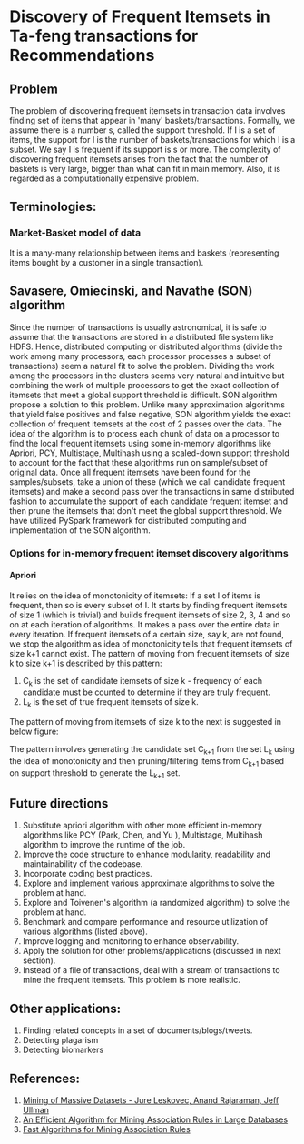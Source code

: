 # Discovery of Frequent Itemsets in Ta-feng transactions for Recommendations
## Problem
The problem of discovering frequent itemsets in transaction data involves finding set of items that appear in 'many' baskets/transactions. Formally, we assume there is a number s, called the support threshold. If
I is a set of items, the support for I is the number of baskets/transactions for which I is a
subset. We say I is frequent if its support is s or more. The complexity of discovering frequent itemsets arises from the fact that the number of baskets is very large, bigger than what can fit in main memory. Also, it is regarded as a computationally expensive problem. 
 
## Terminologies:
### Market-Basket model of data
It is a many-many relationship between items and baskets (representing items bought by a customer in a single transaction).

## Savasere, Omiecinski, and Navathe (SON) algorithm
Since the number of transactions is usually astronomical, it is safe to assume that the transactions are stored in a distributed file system like HDFS. Hence, distributed computing or distributed algorithms (divide the work among many processors, each processor processes a subset of transactions) seem a natural fit to solve the problem. Dividing the work among the processors in the clusters seems very natural and intuitive but combining the work of multiple processors to get the exact collection of itemsets that meet a global support threshold is difficult. SON algorithm propose a solution to this problem. Unlike many approximation algorithms that yield false positives and false negative, SON algorithm yields the exact collection of frequent itemsets at the cost of 2 passes over the data. The idea of the algorithm is to process each chunk of data on a processor to find the local frequent itemsets using some in-memory algorithms like Apriori, PCY, Multistage, Multihash using a scaled-down support threshold to account for the fact that these algorithms run on sample/subset of original data. Once all frequent itemsets have been found for the samples/subsets, take a union of these (which we call candidate frequent itemsets) and make a second pass over the transactions in same distributed fashion to accumulate the support of each candidate frequent itemset and then prune the itemsets that don't meet the global support threshold. We have utilized PySpark framework for distributed computing and implementation of the SON algorithm. 

### Options for in-memory frequent itemset discovery algorithms
#### Apriori
It relies on the idea of monotonicity of itemsets: If a set I of items is frequent, then so is every subset of I. It starts by finding frequent itemsets of size 1 (which is trivial) and builds frequent itemsets of size 2, 3, 4 and so on at each iteration of algorithms. It makes a pass over the entire data in every iteration. If frequent itemsets of a certain size, say k,  are not found, we stop the algorithm as idea of monotonicity tells that frequent itemsets of size k+1 cannot exist. The pattern of moving from frequent itemsets of size k to size k+1 is described by this pattern:
1. C<sub>k</sub> is the set of candidate itemsets of size k - frequency of each candidate must be counted  to determine if they are truly frequent.
2. L<sub>k</sub> is the set of true frequent itemsets of size k.

The pattern of moving from itemsets of size k to the next is suggested in below figure:

The pattern involves generating the candidate set C<sub>k+1</sub> from the set L<sub>k</sub> using the idea of monotonicity and then pruning/filtering items from C<sub>k+1</sub> based on support threshold to generate the L<sub>k+1</sub> set. 

## Future directions
1. Substitute apriori algorithm with other more efficient in-memory algorithms like PCY (Park, Chen, and Yu
), Multistage, Multihash algorithm to improve the runtime of the job.
2. Improve the code structure to enhance modularity, readability and maintainability of the codebase.
3. Incorporate coding best practices.
4. Explore and implement various approximate algorithms to solve the problem at hand.
5. Explore and Toivenen's algorithm (a randomized algorithm) to solve the problem at hand.
6. Benchmark and compare performance and resource utilization of various algorithms (listed above).
7. Improve logging and monitoring to enhance observability.
8. Apply the solution for other problems/applications (discussed in next section).
9. Instead of a file of transactions, deal with a stream of transactions to mine the frequent itemsets. This problem is more realistic.

## Other applications:
1. Finding related concepts in a set of documents/blogs/tweets.
2. Detecting plagarism
3. Detecting biomarkers

## References:
1. [Mining of Massive Datasets - Jure Leskovec, Anand Rajaraman, Jeff Ullman](http://www.mmds.org/#ver21)
2. [An Efficient Algorithm for Mining Association Rules in Large Databases](https://www.vldb.org/conf/1995/P432.PDF)
3. [Fast Algorithms for Mining Association Rules](https://www.vldb.org/conf/1994/P487.PDF)